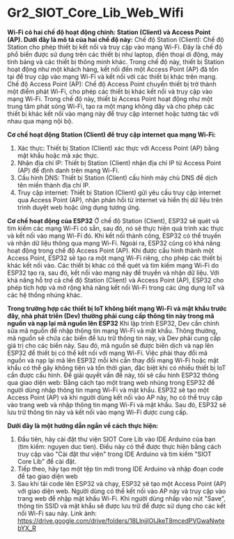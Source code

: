 # Gr2_SIOT_Core_Lib_Web_Wifi
**Wi-Fi có hai chế độ hoạt động chính: Station (Client) và Access Point (AP). Dưới đây là mô tả của hai chế độ này:**
Chế độ Station (Client): Chế độ Station cho phép thiết bị kết nối và truy cập vào mạng Wi-Fi. Đây là chế độ phổ biến được sử dụng trên các thiết bị như laptop, điện thoại di động, máy tính bảng và các thiết bị thông minh khác. Trong chế độ này, thiết bị Station hoạt động như một khách hàng, kết nối đến một Access Point (AP) đã tồn tại để truy cập vào mạng Wi-Fi và kết nối với các thiết bị khác trên mạng.
Chế độ Access Point (AP): Chế độ Access Point chuyển thiết bị trở thành một điểm phát Wi-Fi, cho phép các thiết bị khác kết nối và truy cập vào mạng Wi-Fi. Trong chế độ này, thiết bị Access Point hoạt động như một trung tâm phát sóng Wi-Fi, tạo ra một mạng không dây và cho phép các thiết bị khác kết nối vào mạng này để truy cập internet hoặc tương tác với nhau qua mạng nội bộ.

**Cơ chế hoạt động Station (Client) để truy cập internet qua mạng Wi-Fi:**
1.	Xác thực: Thiết bị Station (Client) xác thực với Access Point (AP) bằng mật khẩu hoặc mã xác thực.
2.	Nhận địa chỉ IP: Thiết bị Station (Client) nhận địa chỉ IP từ Access Point (AP) để định danh trên mạng Wi-Fi.
3.	Cấu hình DNS: Thiết bị Station (Client) cấu hình máy chủ DNS để dịch tên miền thành địa chỉ IP.
4.	Truy cập internet: Thiết bị Station (Client) gửi yêu cầu truy cập internet qua Access Point (AP), nhận phản hồi từ internet và hiển thị dữ liệu trên trình duyệt web hoặc ứng dụng tương ứng.

**Cơ chế hoạt động của ESP32**
Ở chế độ Station (Client), ESP32 sẽ quét và tìm kiếm các mạng Wi-Fi có sẵn, sau đó, nó sẽ thực hiện quá trình xác thực và kết nối vào mạng Wi-Fi đó. Khi kết nối thành công, ESP32 có thể truyền và nhận dữ liệu thông qua mạng Wi-Fi.
Ngoài ra, ESP32 cũng có khả năng hoạt động trong chế độ Access Point (AP). Khi được cấu hình thành một Access Point, ESP32 sẽ tạo ra một mạng Wi-Fi riêng, cho phép các thiết bị khác kết nối vào. Các thiết bị khác có thể quét và tìm kiếm mạng Wi-Fi do ESP32 tạo ra, sau đó, kết nối vào mạng này để truyền và nhận dữ liệu.
Với khả năng hỗ trợ cả chế độ Station (Client) và Access Point (AP), ESP32 cho phép tích hợp và mở rộng khả năng kết nối Wi-Fi trong các ứng dụng IoT và các hệ thống nhúng khác.

**Trong trường hợp các thiết bị IoT không biết mạng Wi-Fi và mật khẩu trước đây, nhà phát triển (Dev) thường phải cung cấp thông tin này trong mã nguồn và nạp lại mã nguồn lên ESP32**
Khi lập trình ESP32, Dev cần chỉnh sửa mã nguồn để nhập thông tin mạng Wi-Fi và mật khẩu. Thông thường, mã nguồn sẽ chứa các biến để lưu trữ thông tin này, và Dev phải cung cấp giá trị cho các biến này. Sau đó, mã nguồn sẽ được biên dịch và nạp lên ESP32 để thiết bị có thể kết nối với mạng Wi-Fi.
Việc phải thay đổi mã nguồn và nạp lại mã lên ESP32 mỗi khi cần thay đổi mạng Wi-Fi hoặc mật khẩu có thể gây không tiện và tốn thời gian, đặc biệt khi có nhiều thiết bị IoT cần được cấu hình. Để giải quyết vấn đề này, tôi sẽ cấu hình ESP32 thông qua giao diện web: Bằng cách tạo một trang web nhúng trong ESP32 để người dùng nhập thông tin mạng Wi-Fi và mật khẩu. ESP32 sẽ tạo một Access Point (AP) và khi người dùng kết nối vào AP này, họ có thể truy cập vào trang web và nhập thông tin mạng Wi-Fi và mật khẩu. Sau đó, ESP32 sẽ lưu trữ thông tin này và kết nối vào mạng Wi-Fi được cung cấp.

**Dưới đây là một hướng dẫn ngắn về cách thực hiện:**
1.	Đầu tiên, hãy cài đặt thư viện SIOT Core Lib vào IDE Arduino của bạn (tìm kiếm: nguyen duc tien). Điều này có thể được thực hiện bằng cách truy cập vào "Cài đặt thư viện" trong IDE Arduino và tìm kiếm "SIOT Core Lib" để cài đặt.
2.	Tiếp theo, hãy tạo một tệp tin mới trong IDE Arduino và nhập đoạn code để tạo giao diện web
3.	Sau khi tải code lên ESP32 và chạy, ESP32 sẽ tạo một Access Point (AP) với giao diện web. Người dùng có thể kết nối vào AP này và truy cập vào trang web để nhập mật khẩu Wi-Fi. Khi người dùng nhấp vào nút "Save", thông tin SSID và mật khẩu sẽ được lưu trữ để được sử dụng cho các kết nối Wi-Fi sau này.
 Link ảnh: https://drive.google.com/drive/folders/18LlnjjlOIJkeT8mcedPVGwaNwtebYX_R

